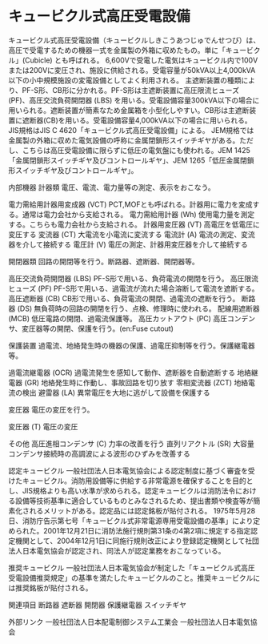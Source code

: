 # キュービクル式高圧受電設備

キュービクル式高圧受電設備（キュービクルしきこうあつじゅでんせつび）は、高圧で受電するための機器一式を金属製の外箱に収めたもの。単に「キュービクル」(Cubicle) とも呼ばれる。
6,600Vで受電した電気はキュービクル内で100Vまたは200Vに変圧され、施設に供給される。受電容量が50kVA以上4,000kVA以下の小中規模施設の変電設備としてよく利用される。
主遮断装置の種類により、PF-S形、CB形に分かれる。PF-S形は主遮断装置に高圧限流ヒューズ (PF)、高圧交流負荷開閉器 (LBS) を用いる。受電設備容量300kVA以下の場合に用いられる。遮断装置が簡素なため金属箱を小型化しやすい。CB形は主遮断装置に遮断器(CB)を用いる。受電設備容量4,000kVA以下の場合に用いられる。
JIS規格はJIS C 4620「キュービクル式高圧受電設備」による。
JEM規格では金属製の外箱に収めた電気設備の呼称に金属閉鎖形スイッチギヤがある。ただし、こちらは高圧受電設備に限らずに低圧の電気盤にも使われる。JEM 1425「金属閉鎖形スイッチギヤ及びコントロールギヤ」、JEM 1265「低圧金属閉鎖形スイッチギヤ及びコントロールギヤ」。

内部機器
計器類
電圧、電流、電力量等の測定、表示をおこなう。

電力需給用計器用変成器 (VCT) PCT,MOFとも呼ばれる。計器用に電力を変成する。通常は電力会社から支給される。
電力需給用計器 (Wh) 使用電力量を測定する。こちらも電力会社から支給される。
計器用変圧器 (VT) 高電圧を低電圧に変圧する
変流器 (CT) 大電流を小電流に変流する
電流計 (A) 電流の測定、変流器を介して接続する
電圧計 (V) 電圧の測定、計器用変圧器を介して接続する

開閉器類
回路の開閉等を行う。断路器、遮断器、開閉器等。

高圧交流負荷開閉器 (LBS) PF-S形で用いる、負荷電流の開閉を行う。
高圧限流ヒューズ (PF) PF-S形で用いる、過電流が流れた場合溶断して電流を遮断する。
高圧遮断器 (CB) CB形で用いる、負荷電流の開閉、過電流の遮断を行う。
断路器 (DS) 無負荷時の回路の開閉を行う、点検、修理時に使われる。
配線用遮断器 (MCB) 低圧電路の開閉、過電流保護等。
高圧カットアウト (PC) 高圧コンデンサ、変圧器等の開閉、保護を行う。(en:Fuse cutout)

保護装置
過電流、地絡発生時の機器の保護、過電圧抑制等を行う。保護継電器等。

過電流継電器 (OCR) 過電流発生を感知して動作、遮断器を自動遮断する
地絡継電器 (GR) 地絡発生時に作動し、事故回路を切り放す
零相変流器 (ZCT) 地絡電流の検出
避雷器 (LA) 異常電圧を大地に逃がして設備を保護する

変圧器
電圧の変圧を行う。

変圧器 (T) 電圧の変圧

その他
高圧進相コンデンサ (C) 力率の改善を行う
直列リアクトル (SR) 大容量コンデンサ接続時の高調波による波形のひずみを改善する

認定キュービクル
一般社団法人日本電気協会による認定制度に基づく審査を受けたキュービクル。消防用設備等に供給する非常電源を確保することを目的とし、JIS規格よりも高い水準が求められる。認定キュービクルは消防法令における設備等技術基準に適合しているものとみなされるため、提出書類や検査等が簡素化されるメリットがある。認定品には認定銘板が貼付される。
1975年5月28日、消防庁告示第七号「キュービクル式非常電源専用受電設備の基準」により定められた。2001年12月21日に消防法施行規則第31条の4第2項に規定する指定認定機関として、2004年12月1日に同施行規則改正により登録認定機関として社団法人日本電気協会が認定され、同法人が認定業務をおこなっている。

推奨キュービクル
一般社団法人日本電気協会が制定した「キュービクル式高圧受電設備推奨規定」の基準を満たしたキュービクルのこと。推奨キュービクルには推奨銘板が貼付される。

関連項目
断路器
遮断器
開閉器
保護継電器
スイッチギヤ

外部リンク
一般社団法人日本配電制御システム工業会
一般社団法人日本電気協会